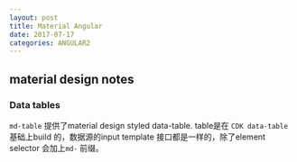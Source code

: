 ```yaml
---
layout: post
title: Material Angular
date: 2017-07-17
categories: ANGULAR2 
---
```

## material design notes

### Data tables
 `md-table` 提供了material design styled data-table. table是在 `CDK data-table`基础上build 的，数据源的input template 接口都是一样的，除了element selector 会加上`md-` 前缀。 
 


